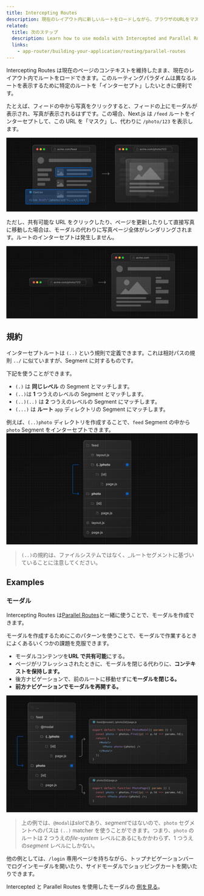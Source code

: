 ```yaml
---
title: Intercepting Routes
description: 現在のレイアウト内に新しいルートをロードしながら、ブラウザのURLをマスキングするために、intercepting routes を使用します。これは、モーダルなどの高度なルーティングパターンに便利です。
related:
  title: 次のステップ
  description: Learn how to use modals with Intercepted and Parallel Routes.
  links:
    - app-router/building-your-application/routing/parallel-routes
---
```


Intercepting Routes は現在のページのコンテキストを維持したまま、現在のレイアウト内でルートをロードできます。このルーティングパラダイムは異なるルートを表示するために特定のルートを「インターセプト」したいときに便利です。

たとえば、フィードの中から写真をクリックすると、フィードの上にモーダルが表示され、写真が表示されるはずです。この場合、Next.js は `/feed` ルートをインターセプトして、この URL を「マスク」し、代わりに `/photo/123` を表示します。

![Intercepting routes soft navigation](../../assets/intercepting-routes-soft-navigate.svg)

ただし、共有可能な URL をクリックしたり、ページを更新したりして直接写真に移動した場合は、モーダルの代わりに写真ページ全体がレンダリングされます。ルートのインターセプトは発生しません。

![Intercepting routes hard navigation](../../assets/intercepting-routes-hard-navigate.svg)

## 規約

インターセプトルートは `(..)` という規則で定義できます。これは相対パスの規則 `../` に似ていますが、Segment に対するものです。

下記を使うことができます。

- `(.)` は **同じレベル** の Segment とマッチします。
- `(..)`は **1** つうえのレベルの Segment とマッチします。
- `(..)(..)` は **2** つうえのレベルの Segment にマッチします。
- `(...)` は **ルート** `app` ディレクトリの Segment にマッチします。

例えば、`(..)photo` ディレクトリを作成することで、`feed` Segment の中から `photo` Segment をインターセプトできます。
![Intercepting routes folder structure](../../assets/intercepted-routes-files.svg)

> `(..)`の規約は、ファイルシステムではなく、\_ルートセグメントに基づいていることに注意してください。

## Examples

### モーダル

Intercepting Routes は[Parallel Routes](/docs/app-router/building-your-application/routing/parallel-routes)と一緒に使うことで、モーダルを作成できます。

モーダルを作成するためにこのパターンを使うことで、モーダルで作業するときによくあるいくつかの課題を克服できます。

- モーダルコンテンツを**URL で共有可能**にする。
- ページがリフレッシュされたときに、モーダルを閉じる代わりに、**コンテキストを保持します。**
- 後方ナビゲーションで、前のルートに移動せずに**モーダルを閉じる。**
- **前方ナビゲーションでモーダルを再開する。**

![Reopen the modal on forwards navigation](../../assets/intercepted-routes-modal-example.svg)

> 上の例では、`@modal`は*slot*であり、*segment*ではないので、`photo` セグメントへのパスは `(..)` matcher を使うことができます。つまり、`photo` のルートは 2 つうえの*file-system* レベルにあるにもかかわらず、1 つうえの*segment* レベルにしかない。

他の例としては、`/login` 専用ページを持ちながら、トップナビゲーションバーでログインモーダルを開いたり、サイドモーダルでショッピングカートを開いたりできます。

Intercepted と Parallel Routes を使用したモーダルの [例を見る](https://github.com/vercel-labs/nextgram)。
